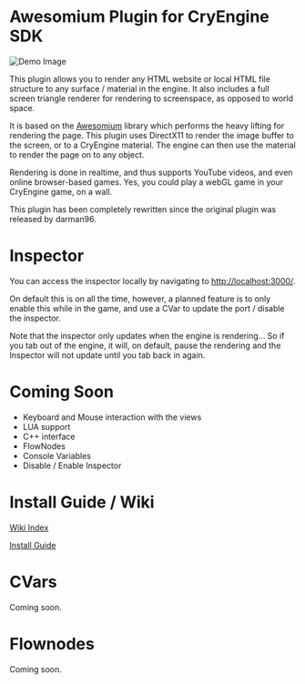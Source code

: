 Awesomium Plugin for CryEngine SDK
=====================================
![Demo Image](http://img703.imageshack.us/img703/310/rctx.png)

This plugin allows you to render any HTML website or local HTML file structure to any surface / material in the engine. It also includes a full screen triangle renderer for rendering to screenspace, as opposed to world space.

It is based on the [Awesomium](http://awesomium.com) library which performs the heavy lifting for rendering the page. This plugin uses DirectX11 to render the image buffer to the screen, or to a CryEngine material. The engine can then use the material to render the page on to any object.

Rendering is done in realtime, and thus supports YouTube videos, and even online browser-based games. Yes, you could play a webGL game in your CryEngine game, on a wall.

This plugin has been completely rewritten since the original plugin was released by darman96.

Inspector
==========
You can access the inspector locally by navigating to [http://localhost:3000/](http://localhost:3000).

On default this is on all the time, however, a planned feature is to only enable this while in the game, and use a CVar to update the port / disable the inspector.

Note that the inspector only updates when the engine is rendering... So if you tab out of the engine, it will, on default, pause the rendering and the Inspector will not update until you tab back in again.

Coming Soon
===========
  - Keyboard and Mouse interaction with the views
  - LUA support
  - C++ interface
  - FlowNodes
  - Console Variables
  - Disable / Enable Inspector

Install Guide / Wiki
==========
[Wiki Index](https://github.com/kidovate/AwesomiumCE3/wiki)

[Install Guide](https://github.com/kidovate/AwesomiumCE3/wiki/Install-Guide)

CVars
=====
Coming soon.

Flownodes
=========
Coming soon.

